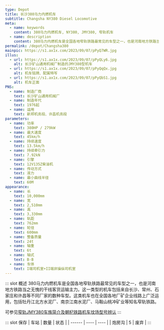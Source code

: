 ```yaml
---
type: Depot
title: 长沙380马力内燃机车
subtitle: Changsha NY380 Diesel Locomotive
meta:
  - name: keywords
    content: 380马力内燃机车, NY380, JMY380, 窄轨机车
  - name: description
    content: 380马力内燃机车是全国各地窄轨铁路最常见的车型之一，也是河南地方铁路当之无愧的干线客货运输主力。这一类型的机车包括来自长沙、常州、石家庄和许昌等不同厂家的数种车型。这类机车也在全国各地厂矿企业线路上广泛运用，包括牡丹江北方水泥厂、南京江南水泥厂、马鞍山桃冲矿业等知名窄轨铁路。
permalink: /depot/Changsha380
mainpic: https://s1.ax1x.com/2023/09/07/pPyQ7WR.jpg
illus:
  - url: https://s1.ax1x.com/2023/09/07/pPyQLy6.jpg
    alt: 长沙矿山通用机械厂制造的JMY380型机车
  - url: https://s1.ax1x.com/2023/09/07/pPyQqQx.jpg
    alt: 机车铭牌、配属特写
  - url: https://s1.ax1x.com/2023/09/07/pPyQbS1.jpg
    alt: 机车正面
PNS:
  - name: 制造厂商
    text: 长沙矿山通用机械厂
  - name: 制造年代
    text: 1976起
  - name: 运用
    text: 新郑机务段、许昌机务段
parameters:
  - name: 功率
    text: 380HP / 279kW
  - name: 最大速度
    text: 45km/h
  - name: 持续速度
    text: 13.5km/h
  - name: 持续牵引力
    text: 7.92kN
  - name: 引擎
    text: 12V135Z柴油机
  - name: 传动方式
    text: 液力
  - name: 最小曲线半径
    text: 60M
appearance:
  - name: 长
    text: 10,000mm
  - name: 宽
    text: 2,510mm
  - name: 高
    text: 3,330mm
  - name: 轨距
    text: 762mm
  - name: 轮径
    text: 600mm
  - name: 整备质量
    text: 24t
  - name: 轴重
    text: 6t
  - name: 轴式
    text: B-B
  - name: 车体
    text: I端司机室+II端非操纵司机室
---
```


::: slot 概述
380马力内燃机车是全国各地窄轨铁路最常见的车型之一，也是河南地方铁路当之无愧的干线客货运输主力。这一类型的机车包括来自长沙、常州、石家庄和许昌等不同厂家的数种车型。这类机车也在全国各地厂矿企业线路上广泛运用，包括牡丹江北方水泥厂、南京江南水泥厂、马鞍山桃冲矿业等知名窄轨铁路。

可参见[窄轨JMY380车族简介及朝杞铁路机车坟场型号辨认](/column/the-investigation-of-JMY380-series)
:::

::: slot 保存
| 车站   | 数量 | 状态 |
| ------ | ---- | ---- |
| 炮房沟 | 5    | 废弃 |
:::
